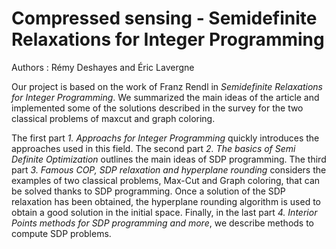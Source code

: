 # Compressed sensing - Semidefinite Relaxations for Integer Programming

Authors : Rémy Deshayes and Éric Lavergne

Our project is based on the work of Franz Rendl in _Semidefinite Relaxations for Integer Programming_. We summarized the main ideas of the article and implemented some of the solutions described in the survey for the two classical problems of maxcut and graph coloring.

The first part _1. Approachs for Integer Programming_ quickly introduces the approaches used in this field. The second part _2. The basics of Semi Definite Optimization_ outlines the main ideas of SDP programming. The third part _3. Famous COP, SDP relaxation and hyperplane rounding_ considers the examples of two classical problems, Max-Cut and Graph coloring, that can be solved thanks to SDP programming. Once a solution of the SDP relaxation has been obtained, the hyperplane rounding algorithm is used to obtain a good solution in the initial space. Finally, in the last part _4. Interior Points methods for SDP programming and more_, we describe methods to compute SDP problems.
